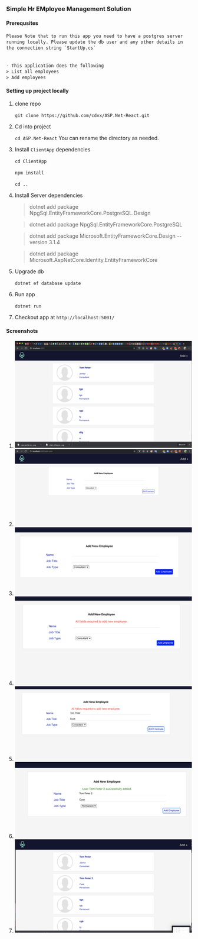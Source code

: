 ### Simple Hr EMployee Management Solution

#### Prerequsites

    Please Note that to run this app you need to have a postgres server running locally. Please update the db user and any other details in the connection string `StartUp.cs`


    - This application does the following
    > List all employees
    > Add employees

#### Setting up project locally
1. clone repo

    `git clone https://github.com/cdvx/ASP.Net-React.git`

2. Cd into project

    `cd ASP.Net-React` You can rename the directory as needed.

3. Install `ClientApp` dependencies

    `cd ClientApp`
    
    `npm install`

    `cd ..`

4. Install Server dependencies

    
    > dotnet add package NpgSql.EntityFrameworkCore.PostgreSQL.Design

    > dotnet add package NpgSql.EntityFrameworkCore.PostgreSQL

    > dotnet add package Microsoft.EntityFrameworkCore.Design --version 3.1.4
    
    > dotnet add package Microsoft.AspNetCore.Identity.EntityFrameworkCore


5. Upgrade db

    `dotnet ef database update`

6. Run app

    `dotnet run`


7. Checkout app at `http://localhost:5001/`


#### Screenshots
1. ![Landing Page](./screenshots/1.png)
2. ![Add Employee Page](./screenshots/2.png)
3. ![Add Employee Page](./screenshots/3.png)
4. ![Add Employee Page](./screenshots/4.png)
5. ![Add Employee Page](./screenshots/5.png)
6. ![Add Employee Page](./screenshots/6.png)
7. ![Landing Page](./screenshots/7.png)
